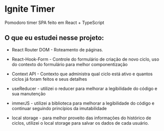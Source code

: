 # Ignite  Timer
Pomodoro timer SPA feito em React + TypeScript

## O que eu estudei nesse projeto:

- React Router DOM - Roteamento de páginas.
  
- React-Hook-Form - Controle do formulário de criação de novo ciclo, uso do contexto do formulário para melhor componentização 
  
- Context API - Contexto que administra qual ciclo está ativo e quantos ciclos já foram feitos e seus detalhes
  
- useReducer - utilizei o reducer para melhorar a legibilidade do código e sua manutenção
  
- immerJS - utilizei a biblioteca para melhorar a legibilidade do código e continuar seguindo princípios da imutabilidade
  
- local storage - para melhor proveito das informações do histórico de ciclos, utilizei o local storage para salvar os dados de cada usuário.